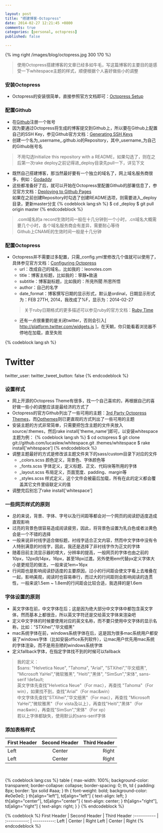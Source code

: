 ```yaml
---

layout: post
title: "搭建博客-Octopress"
date: 2014-02-27 12:21:45 +0800
comments: true
categories: [personal, octopress]
published: false

---
```


{% img right /images/blog/octopress.jpg 300 170 %}

>使用Octopress搭建博客的文章已经多如牛毛，写这篇博客的主要目的是感受一下whitespace主题的样式，顺便根据个人喜好做些小的调整

### 安装Octopress

- Octopress的安装很简单，直接参照官方文档即可：[Octopress Setup](http://octopress.org/docs/setup/)

### 配置Github

- 在[Github](https://github.com/join)注册一个账号
- 因为要通过Octopress将生成的博客提交到Github上，所以要在Github上配置自己的SSH Key，参见Github官方文档：[Generating SSH Keys](https://help.github.com/articles/generating-ssh-keys)
- 创建一个名为_username_.github.io的Repository，其中_username_为自己的Github账号名
> 不用勾选Initialize this repository with a README，如果勾选了，则在之后第一次rake deploy之前记得进_deploy目录先pull一下，详见下文
- 既然自己搭建博客，那当然最好要有一个独立的域名了，网上域名服务商很多，例如：[Godaddy](http://www.godaddy.com/)
- 这些都准备好了后，就可以开始在Octopress里配置Github的部署信息了，参见官方文档：[Deploying to Github Pages](http://octopress.org/docs/deploying/github/)  
如果在之前创建Repository时勾选了创建README选项，则需要进入_deploy目录，更新master分支
{% codeblock lang:sh %}
$ cd _deploy
$ git pull origin master
{% endcodeblock %}
> .com域名的a record生效时间一般在十几分钟到一个小时，.cn域名大概需要几个小时，各个域名服务商会有差异，需要耐心等待  
> Github上CNAME的生效时间一般是十几分钟

<!-- more -->
### 配置Octopress

- Octopress并不需要过多配置，只需_config.yml里修改几个值就可以使用了，具体参见官方文档：[Configuring Octopress](http://octopress.org/docs/configuring/)
	- url：改成自己的域名，比如我的：leonotes.com
	- title：博客主标题，比如我的：寧靜▪致遠
	- subtitle：博客副标题，比如我的：所見所聞 所思所悟
	- author：自己的名字
	- date_format：博客撰写日期的显示形式，默认是ordinal，日期显示形式为：FEB 27TH, 2014，我改成了%F，显示为：2014-02-27
	> 关于ruby日期格式的更多描述可以参见ruby的官方文档：[Ruby Time](http://www.ruby-doc.org/core-1.9.2/Time.html#method-i-strftime)
	- 还有一点很重要的是关闭twitter，否则会引入[ http://platform.twitter.com/widgets.js ]，在天朝，你只能看着浏览器不停地在加载，直至失败
	
{% codeblock lang:sh %}
# Twitter
twitter_user:
twitter_tweet_button: false
{% endcodeblock %}

### 设置样式

- 网上开源的Octopress Theme有很多，找一个自己喜欢的，再根据自己的喜好做一些小的调整应该是最经济的方式了
- Octopress的官方Github列出了一些可用的主题：[3rd Party Octopress Themes](https://github.com/imathis/octopress/wiki/3rd-Party-Octopress-Themes)，而[Opthemes](http://opthemes.com/)则已更直观的方式列出了一些可用的主题
- 安装主题的方式非常简单，只需要把包含主题的文件夹放入source/.themes，然后rake install['theme_name']即可，以安装whitespace主题为例：
{% codeblock lang:sh %}
$ cd octopress
$ git clone git://github.com/lucaslew/whitespace.git .themes/whitespace
$ rake install['whitespace']
{% endcodeblock %}
- 调整主题最好的方式是修改该主题文件夹下的sass/custom目录下对应的文件
	- _colors.scss 颜色定义，背景色、字体颜色等
	- _fonts.scss 字体定义，定义标题、正文、代码块等所用的字体
	- _layout.scss 布局定义，页面宽度、padding、margin等
	- _styles.scss 样式定义，这个文件会被最后加载，所有在此的定义都会覆盖其它文件里级联定义的值
- 调整完后别忘了rake install['whitespace']
	
### 一些网页样式的原则
	
- 总的来说，背景、字体、字号以及行间距等都会对一个网页的阅读舒适度造成直观影响
- 过亮的背景色很容易造成阅读疲劳，因此，将背景色设置为乳白色或者淡黄色会是一个不错的选择
- 一般来说非衬线字适合做标题，衬线字适合正文内容，然而中文字体中没有令人特别满意的衬线字，因此，我还是选择了非衬线字作为正文的字体
- 随着目前主流显示器的增大，分辨率的提高，一般网页的字体也由之前的10px，12px向14px，16px，甚至18px过渡。另外使用em代替px定义字体大小是更规范的做法，一般来说1em=16px
- 行间距也是影响阅读舒适度的主要原因，过小的行间距会使文字看上去堆叠在一起，影响美观，阅读时也容易串行，而过大的行间距则会影响阅读的连贯性，一般来说1.5em ~ 1.8em的行间距会比较合适，我选择的是1.6em

### 字体设置的原则

- 英文字体在前，中文字体在后；这是因为绝大部分中文字体中都包含英文字体，然而基本上都很丑，所以英文字符还是交给英文字体来渲染吧
- 定义中文字体的时候要使用对应的英文名称，而不要只使用中文字体的显示名称，比如："STXihei","华文细黑"
- mac系统字体在前，windows系统字体在后，这是因为很多mac系统用户都安装了windows字体（比如安装office系列软件），让mac用户优先用mac系统的字体渲染，而不是用丑陋的windows系统字体
- 定义fallback字体，在指定字体找不到的时候可以fallback

> 我的定义：  
> $sans: "Helvetica Neue", "Tahoma", "Arial", "STXihei","华文细黑", "Microsoft YaHei","微软雅黑", "Heiti","黑体", "SimSun","宋体", sans-serif !default;  
> 英文字体先查找"Helvetica Neue"（For mac），再查找 "Tahoma"（For win），如果找不到，查找"Arial"（For mac&win）  
> 中文字体先查找"STXihei","华文细黑"（For mac），再查找 "Microsoft YaHei","微软雅黑"（For vista及以上），再查找"Heiti","黑体"（For mac&win），再查找"SimSun","宋体"（For xp）  
> 若以上字体都缺失，使用默认的sans-serif字体

### 添加表格样式

First Header | Second Header | Third Header
:----------- | :-----------: | -----------:
Left         | Center        | Right
Left         | Center        | Right
  
<br/>
  
{% codeblock lang:css %}
table {
	max-width: 100%;
	background-color: transparent;
	border-collapse: collapse;
	border-spacing: 0;
	th, td {
		padding: 8px;
		border: 1px solid #aaa;
	}
	th {
		font-weight: bold;
		background-color: #e0e0e0;
	}
	th[align="left"], td[align="left"] {
		text-align: left;
	}
	th[align="center"], td[align="center"] {
		text-align: center;
	}
	th[align="right"], td[align="right"] {
		text-align: right;
	}
}
{% endcodeblock %}

{% codeblock %}
First Header | Second Header | Third Header
:----------- | :-----------: | -----------:
Left         | Center        | Right
Left         | Center        | Right
{% endcodeblock %}
